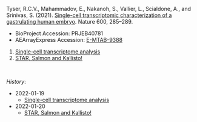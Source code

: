 Tyser, R.C.V., Mahammadov, E., Nakanoh, S., Vallier, L., Scialdone, A., and Srinivas, S. (2021). [Single-cell transcriptomic characterization of a gastrulating human embryo](https://doi.org/10.1038/s41586-021-04158-y). Nature 600, 285–289.


- BioProject Accession: PRJEB40781
- AEArrayExpress Accession: [E-MTAB-9388](https://www.ebi.ac.uk/arrayexpress/experiments/E-MTAB-9388/)


1. [Single-cell transcriptome analysis](https://jlduan.github.io/replica/s41586-021-04158-y/notebooks/analyze.html)
2. [STAR, Salmon and Kallisto!](https://jlduan.github.io/replica/s41586-021-04158-y/notebooks/analyze_alignment.html)


<br>


*History*:


- 2022-01-19
    - [Single-cell transcriptome analysis](https://jlduan.github.io/replica/s41586-021-04158-y/notebooks/analyze_2022-01-19.html)
- 2022-01-20
    - [STAR, Salmon and Kallisto!](https://jlduan.github.io/replica/s41586-021-04158-y/notebooks/analyze_alignment_2022-01-20.html)
